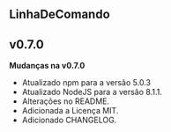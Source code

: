 ## LinhaDeComando ##
## v0.7.0 ##

**Mudanças na v0.7.0**

- Atualizado npm para a versão 5.0.3
- Atualizado NodeJS para a versão 8.1.1.
- Alterações no README.
- Adicionada a Licença MIT.
- Adicionado CHANGELOG.